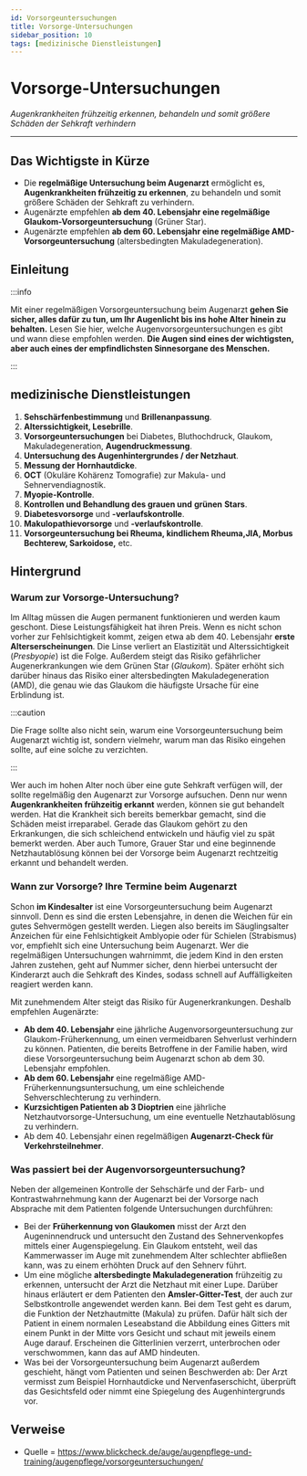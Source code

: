 ```yaml
---
id: Vorsorgeuntersuchungen
title: Vorsorge-Untersuchungen
sidebar_position: 10
tags: [medizinische Dienstleistungen]
---
```


# Vorsorge-Untersuchungen

*Augenkrankheiten frühzeitig erkennen, behandeln und somit größere Schäden der Sehkraft verhindern*

------

## Das Wichtigste in Kürze

- Die **regelmäßige Untersuchung beim Augenarzt** ermöglicht es, **Augenkrankheiten frühzeitig zu erkennen**, zu behandeln und somit größere Schäden der Sehkraft zu verhindern.
- Augenärzte empfehlen **ab dem 40. Lebensjahr eine regelmäßige Glaukom-Vorsorgeuntersuchung** (Grüner Star).
- Augenärzte empfehlen **ab dem 60. Lebensjahr eine regelmäßige AMD-Vorsorgeuntersuchung** (altersbedingten Makuladegeneration).



## Einleitung 

:::info

Mit einer regelmäßigen Vorsorgeuntersuchung beim Augenarzt **gehen Sie sicher, alles dafür zu tun, um Ihr Augenlicht bis ins hohe Alter hinein zu behalten.** Lesen Sie hier, welche Augenvorsorgeuntersuchungen es gibt und wann diese empfohlen werden. **Die Augen sind eines der wichtigsten, aber auch eines der empfindlichsten Sinnesorgane des Menschen.** 

:::



## medizinische Dienstleistungen

1. **Sehschärfenbestimmung** und **Brillenanpassung**.
2. **Alterssichtigkeit, Lesebrille**.
3. **Vorsorgeuntersuchungen** bei Diabetes, Bluthochdruck, Glaukom, Makuladegeneration, **Augendruckmessung**.
4. **Untersuchung des Augenhintergrundes / der Netzhaut**.
5. **Messung der Hornhautdicke**.
6. **OCT** (Okuläre Kohärenz Tomografie) zur Makula- und Sehnervendiagnostik.
7. **Myopie-Kontrolle**.
8. **Kontrollen und Behandlung des grauen und** **grünen** **Stars**.
9. **Diabetesvorsorge** und **-verlaufskontrolle**.
10. **Makulopathievorsorge** und **-verlaufskontrolle**.
11. **Vorsorgeuntersuchung bei Rheuma, kindlichem Rheuma,JIA, Morbus Bechterew, Sarkoidose,** etc.



## Hintergrund

### Warum zur Vorsorge-Untersuchung?

Im Alltag müssen die Augen permanent funktionieren und werden kaum geschont. Diese Leistungsfähigkeit hat ihren Preis. Wenn es nicht schon vorher zur Fehlsichtigkeit kommt, zeigen etwa ab dem 40. Lebensjahr **erste Alterserscheinungen**. Die Linse verliert an Elastizität und Alterssichtigkeit (*Presbyopie*) ist die Folge. Außerdem steigt das Risiko gefährlicher Augenerkrankungen wie dem Grünen Star (*Glaukom*). Später erhöht sich darüber hinaus das Risiko einer altersbedingten Makuladegeneration (AMD), die genau wie das Glaukom die häufigste Ursache für eine Erblindung ist. 

:::caution

Die Frage sollte also nicht sein, warum eine Vorsorgeuntersuchung beim Augenarzt wichtig ist, sondern vielmehr, warum man das Risiko eingehen sollte, auf eine solche zu verzichten.

:::

Wer auch im hohen Alter noch über eine gute Sehkraft verfügen will, der sollte regelmäßig den Augenarzt zur Vorsorge aufsuchen. Denn nur  wenn **Augenkrankheiten frühzeitig erkannt** werden, können sie gut behandelt werden. Hat die Krankheit sich bereits bemerkbar gemacht, sind die Schäden meist irreparabel. Gerade das Glaukom gehört zu den Erkrankungen, die sich schleichend entwickeln und häufig viel zu spät bemerkt werden. Aber auch Tumore, Grauer Star und eine beginnende Netzhautablösung können bei der Vorsorge beim Augenarzt rechtzeitig erkannt und behandelt werden.



### Wann zur Vorsorge? Ihre Termine beim Augenarzt

Schon **im Kindesalter** ist eine Vorsorgeuntersuchung beim Augenarzt sinnvoll. Denn es sind die ersten Lebensjahre, in denen die Weichen für ein gutes Sehvermögen gestellt werden. Liegen also  bereits im Säuglingsalter Anzeichen für eine Fehlsichtigkeit Amblyopie oder für Schielen (Strabismus) vor, empfiehlt sich eine Untersuchung beim Augenarzt. Wer die regelmäßigen Untersuchungen wahrnimmt, die jedem Kind in den ersten Jahren zustehen, geht auf Nummer sicher, denn hierbei untersucht der Kinderarzt auch die Sehkraft des Kindes, sodass schnell auf Auffälligkeiten reagiert werden kann.

Mit zunehmendem Alter steigt das Risiko für Augenerkrankungen. Deshalb empfehlen Augenärzte:

- **Ab dem 40. Lebensjahr** eine jährliche Augenvorsorgeuntersuchung zur Glaukom-Früherkennung, um einen  vermeidbaren Sehverlust verhindern zu können. Patienten, die bereits Betroffene in der Familie haben, wird diese Vorsorgeuntersuchung beim Augenarzt schon ab dem 30. Lebensjahr empfohlen.
- **Ab dem 60. Lebensjahr** eine regelmäßige AMD-Früherkennungsuntersuchung, um eine schleichende Sehverschlechterung zu verhindern.
- **Kurzsichtigen Patienten ab 3 Dioptrien** eine jährliche Netzhautvorsorge-Untersuchung, um eine eventuelle Netzhautablösung zu verhindern.
- Ab dem 40. Lebensjahr einen regelmäßigen **Augenarzt-Check für Verkehrsteilnehmer**.



### Was passiert bei der Augenvorsorgeuntersuchung?

Neben der allgemeinen Kontrolle der Sehschärfe und der Farb- und  Kontrastwahrnehmung kann der Augenarzt bei der Vorsorge nach Absprache  mit dem Patienten folgende Untersuchungen durchführen:

- Bei der **Früherkennung von Glaukomen** misst der Arzt den Augeninnendruck und untersucht den Zustand des Sehnervenkopfes  mittels einer Augenspiegelung. Ein Glaukom entsteht, weil das Kammerwasser im Auge mit zunehmendem Alter schlechter abfließen kann,  was zu einem erhöhten Druck auf den Sehnerv führt.
- Um eine mögliche **altersbedingte Makuladegeneration** frühzeitig zu erkennen, untersucht der Arzt die Netzhaut mit einer Lupe. Darüber hinaus erläutert er dem Patienten den **Amsler-Gitter-Test**, der auch zur Selbstkontrolle angewendet werden kann. Bei dem Test geht  es darum, die Funktion der Netzhautmitte (Makula) zu prüfen. Dafür hält  sich der Patient in einem normalen Leseabstand die Abbildung eines  Gitters mit einem Punkt in der Mitte vors Gesicht und schaut mit jeweils einem Auge darauf. Erscheinen die Gitterlinien verzerrt, unterbrochen  oder verschwommen, kann das auf AMD hindeuten.
- Was bei der Vorsorgeuntersuchung beim Augenarzt außerdem geschieht, hängt vom Patienten und seinen Beschwerden ab: Der Arzt vermisst zum Beispiel Hornhautdicke und Nervenfaserschicht, überprüft das  Gesichtsfeld oder nimmt eine Spiegelung des Augenhintergrunds vor.



## Verweise

- Quelle = https://www.blickcheck.de/auge/augenpflege-und-training/augenpflege/vorsorgeuntersuchungen/ 

